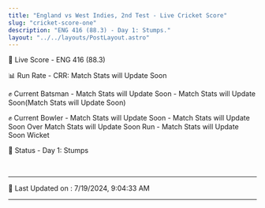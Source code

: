 ```yaml
---
title: "England vs West Indies, 2nd Test - Live Cricket Score"
slug: "cricket-score-one"
description: "ENG 416 (88.3) - Day 1: Stumps."
layout: "../../layouts/PostLayout.astro"
---
```


🔴 Live Score - ENG 416 (88.3)  

📊 Run Rate - CRR: Match Stats will Update Soon  

✊ Current Batsman - Match Stats will Update Soon - Match Stats will Update Soon(Match Stats will Update Soon)  

✊ Current Bowler - Match Stats will Update Soon - Match Stats will Update Soon Over Match Stats will Update Soon Run - Match Stats will Update Soon Wicket  

📑 Status - Day 1: Stumps

<br />

***

📝 Last Updated on : 7/19/2024, 9:04:33 AM

***

